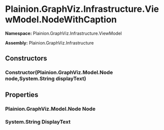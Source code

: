 
# Plainion.GraphViz.Infrastructure.ViewModel.NodeWithCaption

**Namespace:** Plainion.GraphViz.Infrastructure.ViewModel

**Assembly:** Plainion.GraphViz.Infrastructure


## Constructors

### Constructor(Plainion.GraphViz.Model.Node node,System.String displayText)


## Properties

### Plainion.GraphViz.Model.Node Node

### System.String DisplayText
